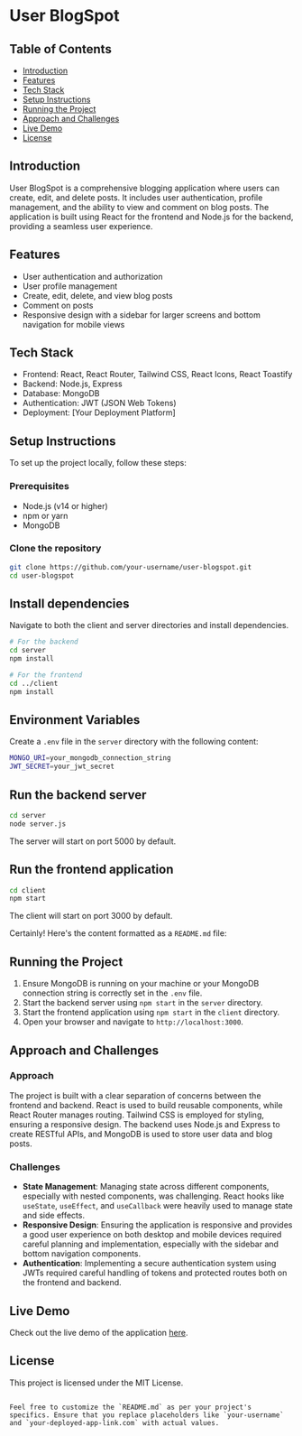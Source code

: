 # User BlogSpot

## Table of Contents
- [Introduction](#introduction)
- [Features](#features)
- [Tech Stack](#tech-stack)
- [Setup Instructions](#setup-instructions)
- [Running the Project](#running-the-project)
- [Approach and Challenges](#approach-and-challenges)
- [Live Demo](#live-demo)
- [License](#license)

## Introduction
User BlogSpot is a comprehensive blogging application where users can create, edit, and delete posts. It includes user authentication, profile management, and the ability to view and comment on blog posts. The application is built using React for the frontend and Node.js for the backend, providing a seamless user experience.

## Features
- User authentication and authorization
- User profile management
- Create, edit, delete, and view blog posts
- Comment on posts
- Responsive design with a sidebar for larger screens and bottom navigation for mobile views

## Tech Stack
- Frontend: React, React Router, Tailwind CSS, React Icons, React Toastify
- Backend: Node.js, Express
- Database: MongoDB
- Authentication: JWT (JSON Web Tokens)
- Deployment: [Your Deployment Platform]

## Setup Instructions

To set up the project locally, follow these steps:

### Prerequisites

- Node.js (v14 or higher)
- npm or yarn
- MongoDB

### Clone the repository

```bash
git clone https://github.com/your-username/user-blogspot.git
cd user-blogspot
```
## Install dependencies

Navigate to both the client and server directories and install dependencies.
```bash
# For the backend
cd server
npm install

# For the frontend
cd ../client
npm install
```
## Environment Variables

Create a `.env` file in the `server` directory with the following content:
```bash
MONGO_URI=your_mongodb_connection_string
JWT_SECRET=your_jwt_secret
```
## Run the backend server

```bash
cd server
node server.js
```
The server will start on port 5000 by default.

## Run the frontend application

```bash
cd client
npm start
```
The client will start on port 3000 by default.

Certainly! Here's the content formatted as a `README.md` file:

## Running the Project

1. Ensure MongoDB is running on your machine or your MongoDB connection string is correctly set in the `.env` file.
2. Start the backend server using `npm start` in the `server` directory.
3. Start the frontend application using `npm start` in the `client` directory.
4. Open your browser and navigate to `http://localhost:3000`.

## Approach and Challenges

### Approach
The project is built with a clear separation of concerns between the frontend and backend. React is used to build reusable components, while React Router manages routing. Tailwind CSS is employed for styling, ensuring a responsive design. The backend uses Node.js and Express to create RESTful APIs, and MongoDB is used to store user data and blog posts.

### Challenges

- **State Management**: Managing state across different components, especially with nested components, was challenging. React hooks like `useState`, `useEffect`, and `useCallback` were heavily used to manage state and side effects.
- **Responsive Design**: Ensuring the application is responsive and provides a good user experience on both desktop and mobile devices required careful planning and implementation, especially with the sidebar and bottom navigation components.
- **Authentication**: Implementing a secure authentication system using JWTs required careful handling of tokens and protected routes both on the frontend and backend.

## Live Demo
Check out the live demo of the application [here](https://bog-spot-app.vercel.app/).

## License
This project is licensed under the MIT License.
```

Feel free to customize the `README.md` as per your project's specifics. Ensure that you replace placeholders like `your-username` and `your-deployed-app-link.com` with actual values.
